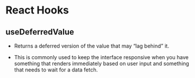 # React Hooks

## useDeferredValue
- Returns a deferred version of the value that may “lag behind” it.

- This is commonly used to keep the interface responsive when you have something that renders immediately based on user input and something that needs to wait for a data fetch.
